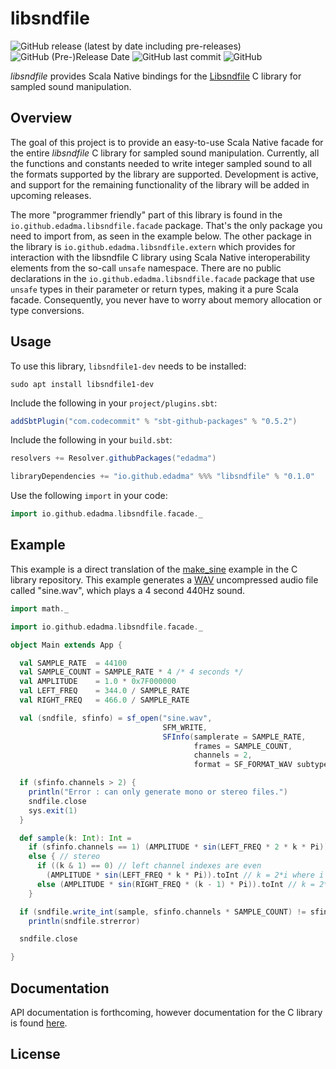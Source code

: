 libsndfile
==========

![GitHub release (latest by date including pre-releases)](https://img.shields.io/github/v/release/edadma/libsndfile?include_prereleases) ![GitHub (Pre-)Release Date](https://img.shields.io/github/release-date-pre/edadma/libsndfile) ![GitHub last commit](https://img.shields.io/github/last-commit/edadma/libsndfile) ![GitHub](https://img.shields.io/github/license/edadma/libsndfile)

*libsndfile* provides Scala Native bindings for the [Libsndfile](https://tiswww.cwru.edu/php/chet/libsndfile/rltop.html) C library for sampled sound manipulation.

Overview
--------

The goal of this project is to provide an easy-to-use Scala Native facade for the entire *libsndfile* C library for sampled sound manipulation.  Currently, all the functions and constants needed to write integer sampled sound to all the formats supported by the library are supported.  Development is active, and support for the remaining functionality of the library will be added in upcoming releases.

The more "programmer friendly" part of this library is found in the `io.github.edadma.libsndfile.facade` package.  That's the only package you need to import from, as seen in the example below.  The other package in the library is `io.github.edadma.libsndfile.extern` which provides for interaction with the libsndfile C library using Scala Native interoperability elements from the so-call `unsafe` namespace.  There are no public declarations in the `io.github.edadma.libsndfile.facade` package that use `unsafe` types in their parameter or return types, making it a pure Scala facade.  Consequently, you never have to worry about memory allocation or type conversions.

Usage
-----

To use this library, `libsndfile1-dev` needs to be installed:

```shell
sudo apt install libsndfile1-dev
```

Include the following in your `project/plugins.sbt`:

```sbt
addSbtPlugin("com.codecommit" % "sbt-github-packages" % "0.5.2")
```

Include the following in your `build.sbt`:

```sbt
resolvers += Resolver.githubPackages("edadma")

libraryDependencies += "io.github.edadma" %%% "libsndfile" % "0.1.0"
```

Use the following `import` in your code:

```scala
import io.github.edadma.libsndfile.facade._
```

Example
-------

This example is a direct translation of the [make_sine](https://github.com/libsndfile/libsndfile/blob/master/examples/make_sine.c) example in the C library repository.  This example generates a [WAV](https://en.wikipedia.org/wiki/WAV) uncompressed audio file called "sine.wav", which plays a 4 second 440Hz sound.

```scala
import math._

import io.github.edadma.libsndfile.facade._

object Main extends App {

  val SAMPLE_RATE  = 44100
  val SAMPLE_COUNT = SAMPLE_RATE * 4 /* 4 seconds */
  val AMPLITUDE    = 1.0 * 0x7F000000
  val LEFT_FREQ    = 344.0 / SAMPLE_RATE
  val RIGHT_FREQ   = 466.0 / SAMPLE_RATE

  val (sndfile, sfinfo) = sf_open("sine.wav",
                                  SFM_WRITE,
                                  SFInfo(samplerate = SAMPLE_RATE,
                                         frames = SAMPLE_COUNT,
                                         channels = 2,
                                         format = SF_FORMAT_WAV subtype SF_FORMAT_PCM_24))

  if (sfinfo.channels > 2) {
    println("Error : can only generate mono or stereo files.")
    sndfile.close
    sys.exit(1)
  }

  def sample(k: Int): Int =
    if (sfinfo.channels == 1) (AMPLITUDE * sin(LEFT_FREQ * 2 * k * Pi)).toInt
    else { // stereo
      if ((k & 1) == 0) // left channel indexes are even
        (AMPLITUDE * sin(LEFT_FREQ * k * Pi)).toInt // k = 2*i where i is the right channel sample
      else (AMPLITUDE * sin(RIGHT_FREQ * (k - 1) * Pi)).toInt // k = 2*i + 1 where i is the left channel sample
    }

  if (sndfile.write_int(sample, sfinfo.channels * SAMPLE_COUNT) != sfinfo.channels * SAMPLE_COUNT)
    println(sndfile.strerror)

  sndfile.close

}
```

Documentation
-------------

API documentation is forthcoming, however documentation for the C library is found [here](http://libsndfile.github.io/libsndfile/api.html).

License
-------
